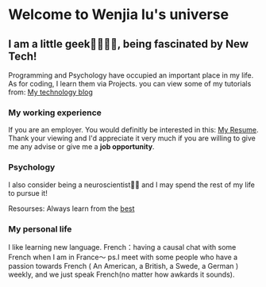 
# Welcome to Wenjia lu's universe
  




## I am a little geek👩‍💻👩‍🔬, being fascinated by New Tech!
Programming and Psychology have occupied an important place in my life. 
As for coding, I learn them via Projects. you can view some of my tutorials from: [My technology blog](https://wenjialu.github.io/hexo-blog/)



### My working experience

If you are an employer. You would definitly be interested in this: [My Resume](https://wenjialu.github.io/cv/index.html). Thank your viewing and I'd appreciate it very much if you are willing to give me any advise or give me a **job opportunity**.
            

   
    
### Psychology 
I also consider being a neuroscientist👩‍🔬 and I may spend the rest of my life to pursue it!
       
Resourses: Always learn from the [best](https://wenjialu.github.io/reading_process_omni.html/index.html)
        

### My personal life
         
   I like learning new language.
   French：having a causal chat with some French when I am in France～
    ps.I meet with some people who have a passion towards French ( An American, a British, a Swede, a German ) weekly, and we just speak French(no matter how awkards it sounds).
